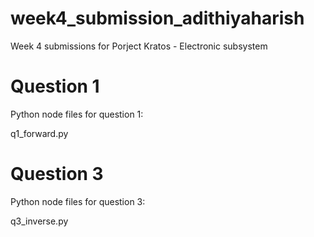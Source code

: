 # week4_submission_adithiyaharish
Week 4 submissions for Porject Kratos - Electronic subsystem

# Question 1

Python node files for question 1:

q1_forward.py

# Question 3

Python node files for question 3:

q3_inverse.py
